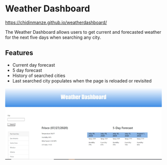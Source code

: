 # Weather Dashboard
https://chidinmanze.github.io/weatherdashboard/

The Weather Dashboard allows users to get current and forecasted weather for the next five days when searching any city.


## Features
- Current day forecast
- 5 day forecast
- History of searched cities 
- Last searched city populates when the page is reloaded or revisited

<img src="https://github.com/chidinmanze/weatherdashboard/blob/master/assets/WeatherDashboardScreenshot.JPG">
